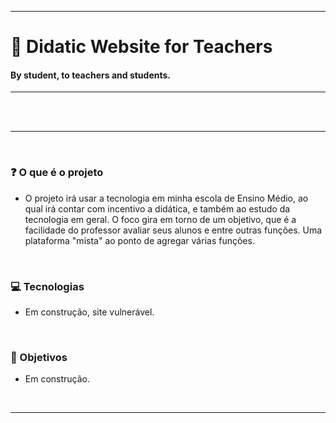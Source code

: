 ___
# :blue_book: Didatic Website for Teachers

#### By student, to teachers and students.
___

<br>
<br>

___
<br>

###  :question: O que é o projeto

* O projeto irá usar a tecnologia em minha escola de Ensino Médio, ao qual irá contar com incentivo a didática, e também ao estudo da tecnologia em geral.
O foco gira em torno de um objetivo, que é a facilidade do professor avaliar seus alunos e entre outras funções. Uma plataforma "mista" ao ponto de agregar várias funções.

<br>

###  :computer: Tecnologias

  - Em construção, site vulnerável.

<br>
  
###  :pencil: Objetivos

  - Em construção.

<br>

___

